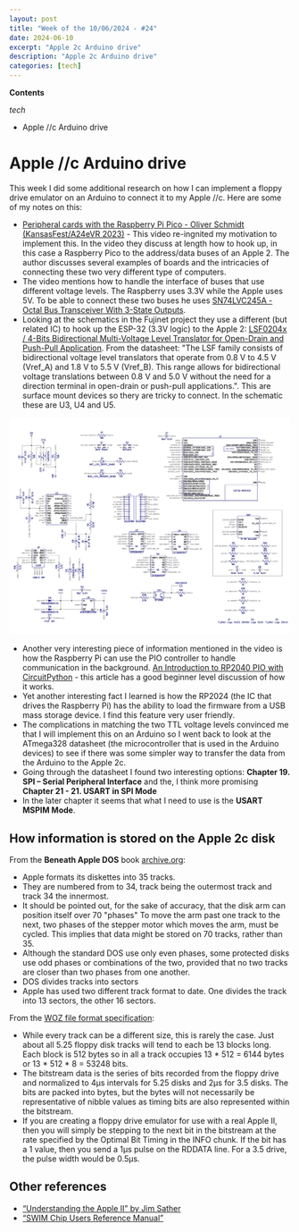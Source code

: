 ```yaml
---
layout: post
title: "Week of the 10/06/2024 - #24"
date: 2024-06-10
excerpt: "Apple 2c Arduino drive"
description: "Apple 2c Arduino drive"
categories: [tech]
---
```


**Contents**

*tech*

- Apple //c Arduino drive

# Apple //c Arduino drive

This week I did some additional research on how I can implement a floppy drive emulator on an Arduino to connect it to my Apple //c. Here are some of my notes on this:

- [Peripheral cards with the Raspberry Pi Pico - Oliver Schmidt (KansasFest/A24eVR 2023)](https://www.youtube.com/watch?v=ryiH8t4yIuw) -  This video re-ingnited my motivation to implement this. In the video they discuss at length how to hook up, in this case a Raspberry Pico to the address/data buses of an Apple 2. The author discusses several examples of boards and the intricacies of connecting these two very different type of computers.
- The video mentions how to handle the interface of buses that use different voltage levels. The Raspberry uses 3.3V while the Apple uses 5V. To be able to connect these two buses he uses [SN74LVC245A - Octal Bus Transceiver With 3-State Outputs](https://www.ti.com/lit/ds/symlink/sn74lvc245a.pdf).
- Looking at the schematics in the Fujinet project they use a different (but related IC) to hook up the ESP-32 (3.3V logic) to the Apple 2:  [LSF0204x / 4-Bits Bidirectional Multi-Voltage Level Translator for Open-Drain and Push-Pull Application](https://www.ti.com/lit/ds/symlink/lsf0204d.pdf?ts=1718362158867). From the datasheet: "The LSF family consists of bidirectional voltage level translators that operate from 0.8 V to 4.5 V (Vref_A) and 1.8 V to 5.5 V (Vref_B). This range allows for bidirectional voltage translations between 0.8 V and 5.0 V without the need for a direction terminal in open-drain or push-pull applications.". This are surface mount devices so thery are tricky to connect. In the schematic these are U3, U4 and U5.

![Fujinet Apple Rev1.1](/assets/imgs/2024-06-10/FujiApple-Rev1.1-Schematic_20240218.jpg)

- Another very interesting piece of information mentioned in the video is how the Raspberry Pi can use the PIO controller to handle communication in the background. [An Introduction to RP2040 PIO with CircuitPython](https://learn.adafruit.com/intro-to-rp2040-pio-with-circuitpython) - this article has a good beginner level discussion of how it works.
- Yet another interesting fact I learned is how the RP2024 (the IC that drives the Raspberry Pi) has the ability to load the firmware from a USB mass storage device. I find this feature very user friendly.
- The complications in matching the two TTL voltage levels convinced me that I will implement this on an Arduino so I went back to look at the ATmega328 datasheet (the microcontroller that is used in the Arduino devices) to see if there was some simpler way to transfer the data from the Arduino to the Apple 2c.
- Going through the datasheet I found two interesting options: **Chapter 19. SPI – Serial Peripheral Interface** and the, I think more promising **Chapter 21 - 21. USART in SPI Mode**
- In the later chapter it seems that what I need to use is the  **USART MSPIM Mode**.

## How information is stored on the Apple 2c disk

From the **Beneath Apple DOS** book [archive.org](https://archive.org/details/Beneath_Apple_DOS_OCR/page/n13/mode/1up?view=theater):

- Apple formats its diskettes into 35 tracks.
- They are numbered from to 34, track being the outermost track and track 34 the innermost.
- It should be pointed out, for the sake of accuracy, that the disk arm can position itself over 70 "phases" To move the arm past one track to the next, two phases of the stepper motor which moves the arm, must be cycled. This implies that data might be stored on 70 tracks, rather than 35.
- Although the standard DOS use only even phases, some protected disks use odd phases or combinations of the two, provided that no two tracks are closer than two phases from one another.
- DOS divides tracks into sectors
- Apple has used two different track format to date. One divides the track into 13 sectors, the other 16 sectors.

From the [WOZ file format specification](https://applesaucefdc.com/woz/reference2):

- While every track can be a different size, this is rarely the case. Just about all 5.25 floppy disk tracks will tend to each be 13 blocks long. Each block is 512 bytes so in all a track occupies 13 * 512 = 6144 bytes or 13 * 512 * 8 = 53248 bits.
- The bitstream data is the series of bits recorded from the floppy drive and normalized to 4µs intervals for 5.25 disks and 2µs for 3.5 disks. The bits are packed into bytes, but the bytes will not necessarily be representative of nibble values as timing bits are also represented within the bitstream.
- If you are creating a floppy drive emulator for use with a real Apple II, then you will simply be stepping to the next bit in the bitstream at the rate specified by the Optimal Bit Timing in the INFO chunk. If the bit has a 1 value, then you send a 1µs pulse on the RDDATA line. For a 3.5 drive, the pulse width would be 0.5µs.

## Other references

- [“Understanding the Apple II” by Jim Sather](https://archive.org/details/understanding_the_apple_ii)
- [“SWIM Chip Users Reference Manual”](/assets/files/2024-06-10/SWIM_Chip_Users_Ref_198801.pdf)
